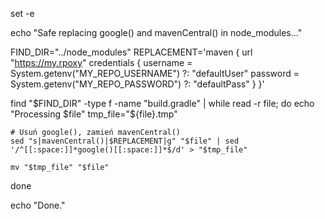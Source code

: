 set -e

echo "Safe replacing google() and mavenCentral() in node_modules..."

FIND_DIR="../node_modules"
REPLACEMENT='maven {
    url "https://my.rpoxy"
    credentials {
        username = System.getenv("MY_REPO_USERNAME") ?: "defaultUser"
        password = System.getenv("MY_REPO_PASSWORD") ?: "defaultPass"
    }
}'

find "$FIND_DIR" -type f -name "build.gradle" | while read -r file; do
    echo "Processing $file"
    tmp_file="${file}.tmp"
    
    # Usuń google(), zamień mavenCentral()
    sed "s|mavenCentral()|$REPLACEMENT|g" "$file" | sed '/^[[:space:]]*google()[[:space:]]*$/d' > "$tmp_file"
    
    mv "$tmp_file" "$file"
done

echo "Done."
